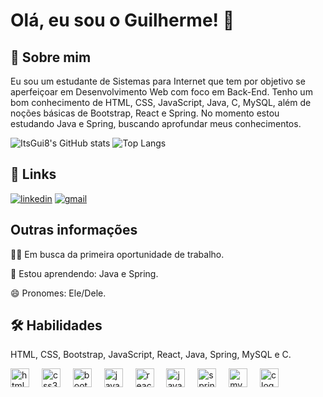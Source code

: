 
# Olá, eu sou o Guilherme! 👋


## 🚀 Sobre mim
Eu sou um estudante de Sistemas para Internet que tem por objetivo se aperfeiçoar em Desenvolvimento Web com foco em Back-End. Tenho um bom conhecimento de HTML, CSS, JavaScript, Java, C, MySQL,  além de noções básicas de Bootstrap, React e Spring. No momento estou estudando Java e Spring, buscando aprofundar meus conhecimentos.

![ItsGui8's GitHub stats](https://github-readme-stats.vercel.app/api?username=ItsGui8&show_icons=true&theme=radical)
![Top Langs](https://github-readme-stats.vercel.app/api/top-langs/?username=ItsGui8&layout=compact&theme=radical)

## 🔗 Links
[![linkedin](https://img.shields.io/badge/linkedin-0A66C2?style=for-the-badge&logo=linkedin&logoColor=white)](https://br.linkedin.com/in/guilherme-alves-rabelo-86a139291)
[![gmail](https://img.shields.io/badge/Gmail-D14836?style=for-the-badge&logo=gmail&logoColor=white)](gui.gon.sam@gmail.com)

## Outras informações
👩‍💻 Em busca da primeira oportunidade de trabalho.

🧠 Estou aprendendo: Java e Spring.

😄 Pronomes: Ele/Dele.

## 🛠 Habilidades
HTML, CSS, Bootstrap, JavaScript, React, Java, Spring, MySQL e C.

<div align="left">
  <img src="https://cdn.jsdelivr.net/gh/devicons/devicon/icons/html5/html5-original.svg" height="30" alt="html5 logo"  />
  <img width="12" />
  <img src="https://cdn.jsdelivr.net/gh/devicons/devicon/icons/css3/css3-original.svg" height="30" alt="css3 logo"  />
  <img width="12" />
  <img src="https://cdn.jsdelivr.net/gh/devicons/devicon/icons/bootstrap/bootstrap-original.svg" height="30" alt="bootstrap logo"  />
  <img width="12" />
  <img src="https://cdn.jsdelivr.net/gh/devicons/devicon/icons/javascript/javascript-original.svg" height="30" alt="javascript logo"  />
  <img width="12" />
  <img src="https://cdn.jsdelivr.net/gh/devicons/devicon/icons/react/react-original.svg" height="30" alt="react logo"  />
  <img width="12" />
  <img src="https://cdn.jsdelivr.net/gh/devicons/devicon/icons/java/java-original.svg" height="30" alt="java logo"  />
  <img width="12" />  
  <img src="https://cdn.jsdelivr.net/gh/devicons/devicon/icons/spring/spring-original.svg" height="30" alt="spring logo"  />
  <img width="12" />  
  <img src="https://cdn.jsdelivr.net/gh/devicons/devicon/icons/mysql/mysql-original.svg" height="30" alt="mysql logo"  />
  <img width="12" />  
  <img src="https://cdn.jsdelivr.net/gh/devicons/devicon/icons/c/c-original.svg" height="30" alt="c logo"  />
  <img width="12" />  
</div>

